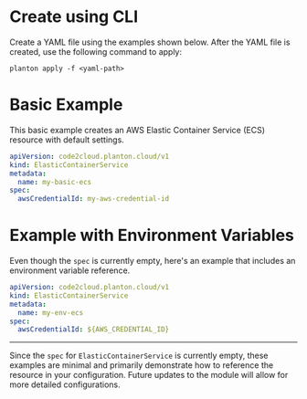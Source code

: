 # Create using CLI

Create a YAML file using the examples shown below. After the YAML file is created, use the following command to apply:

```shell
planton apply -f <yaml-path>
```

# Basic Example

This basic example creates an AWS Elastic Container Service (ECS) resource with default settings.

```yaml
apiVersion: code2cloud.planton.cloud/v1
kind: ElasticContainerService
metadata:
  name: my-basic-ecs
spec:
  awsCredentialId: my-aws-credential-id
```

# Example with Environment Variables

Even though the `spec` is currently empty, here's an example that includes an environment variable reference.

```yaml
apiVersion: code2cloud.planton.cloud/v1
kind: ElasticContainerService
metadata:
  name: my-env-ecs
spec:
  awsCredentialId: ${AWS_CREDENTIAL_ID}
```

---

Since the `spec` for `ElasticContainerService` is currently empty, these examples are minimal and primarily demonstrate how to reference the resource in your configuration. Future updates to the module will allow for more detailed configurations.
